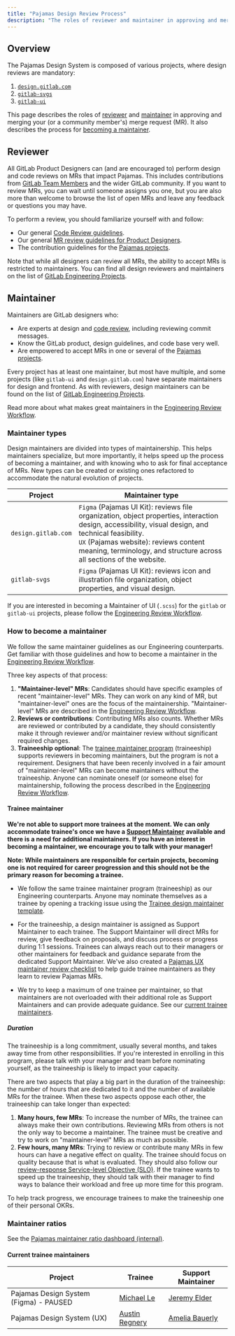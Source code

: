 ```yaml
---
title: "Pajamas Design Review Process"
description: "The roles of reviewer and maintainer in approving and merging merge requests in projects related to the Pajamas Design System, and how to become a maintainer."
---
```


## Overview

The Pajamas Design System is composed of various projects, where design reviews are mandatory:

1. [`design.gitlab.com`](https://gitlab.com/gitlab-org/gitlab-services/design.gitlab.com)
1. [`gitlab-svgs`](https://gitlab.com/gitlab-org/gitlab-svgs)
1. [`gitlab-ui`](https://gitlab.com/gitlab-org/gitlab-ui)

This page describes the roles of [reviewer](#reviewer) and [maintainer](#maintainer) in approving and merging your (or a community member's) merge request (MR). It also describes the process for [becoming a maintainer](#how-to-become-a-maintainer).

## Reviewer

All GitLab Product Designers can (and are encouraged to) perform design and code reviews on MRs that impact Pajamas. This includes contributions from [GitLab Team Members](/handbook/communication/top-misused-terms/) and the wider GitLab community. If you want to review MRs, you can wait until someone assigns you one, but you are also more than welcome to browse the list of open MRs and leave any feedback or questions you may have.

To perform a review, you should familiarize yourself with and follow:

- Our general [Code Review guidelines](https://docs.gitlab.com/ee/development/code_review.html).
- Our general [MR review guidelines for Product Designers](/handbook/product/ux/product-designer/mr-reviews/).
- The contribution guidelines for the [Pajamas projects](#overview).

Note that while all designers can review all MRs, the ability to accept MRs is restricted to maintainers. You can find all design reviewers and maintainers on the list of [GitLab Engineering Projects](/handbook/engineering/projects/).

## Maintainer

Maintainers are GitLab designers who:

- Are experts at design and [code review](https://docs.gitlab.com/ee/development/code_review.html), including reviewing commit messages.
- Know the GitLab product, design guidelines, and code base very well.
- Are empowered to accept MRs in one or several of the [Pajamas projects](#overview).

Every project has at least one maintainer, but most have multiple, and some projects (like `gitlab-ui` and `design.gitlab.com`) have separate maintainers for design and frontend. As with reviewers, design maintainers can be found on the list of [GitLab Engineering Projects](/handbook/engineering/projects/).

Read more about what makes great maintainers in the [Engineering Review Workflow](/handbook/engineering/workflow/code-review/#maintainer).

### Maintainer types

Design maintainers are divided into types of maintainership. This helps maintainers specialize, but more importantly, it helps speed up the process of becoming a maintainer, and with knowing who to ask for final acceptance of MRs. New types can be created or existing ones refactored to accommodate the natural evolution of projects.

| Project | Maintainer type |
|---|---|
| `design.gitlab.com` |  `Figma` (Pajamas UI Kit): reviews file organization, object properties, interaction design, accessibility, visual design, and technical feasibility.<br>`UX` (Pajamas website): reviews content meaning, terminology, and structure across all sections of the website. |
| `gitlab-svgs` | `Figma` (Pajamas UI Kit): reviews icon and illustration file organization, object properties, and visual design. |

If you are interested in becoming a Maintainer of UI (`.scss`) for the `gitlab` or `gitlab-ui` projects, please follow the [Engineering Review Workflow](/handbook/engineering/workflow/code-review/).

### How to become a maintainer

We follow the same maintainer guidelines as our Engineering counterparts. Get familiar with those guidelines and how to become a maintainer in the [Engineering Review Workflow](/handbook/engineering/workflow/code-review/#how-to-become-a-project-maintainer).

Three key aspects of that process:

1. **"Maintainer-level" MRs**: Candidates should have specific examples of recent "maintainer-level" MRs. They can work on any kind of MR, but "maintainer-level" ones are the focus of the maintainership. "Maintainer-level" MRs are described in the [Engineering Review Workflow](/handbook/engineering/workflow/code-review/#how-to-become-a-project-maintainer).
1. **Reviews or contributions**: Contributing MRs also counts. Whether MRs are reviewed or contributed by a candidate, they should consistently make it through reviewer and/or maintainer review without significant required changes.
1. **Traineeship optional**: The [trainee maintainer program](#trainee-maintainer) (traineeship) supports reviewers in becoming maintainers, but the program is not a requirement. Designers that have been recenly involved in a fair amount of "maintainer-level" MRs can become maintainers without the traineeship. Anyone can nominate oneself (or someone else) for maintainership, following the process described in the [Engineering Review Workflow](/handbook/engineering/workflow/code-review/#how-to-become-a-project-maintainer).

#### Trainee maintainer

**We're not able to support more trainees at the moment. We can only accommodate trainee's once we have a [Support Maintainer](/handbook/engineering/projects/#design.gitlab.com) available and there is a need for additional maintainers. If you have an interest in becoming a maintainer, we encourage you to talk with your manager!**

**Note: While maintainers are responsible for certain projects, becoming one is not required for career progression and this should not be the primary reason for becoming a trainee.**

- We follow the same trainee maintainer program (traineeship) as our Engineering counterparts. Anyone may nominate themselves as a trainee by opening a tracking issue using the [Trainee design maintainer template](https://gitlab.com/gitlab-com/www-gitlab-com/issues/new?issuable_template=trainee-design-maintainer).

- For the traineeship, a design maintainer is assigned as Support Maintainer to each trainee. The Support Maintainer will direct MRs for review, give feedback on proposals, and discuss process or progress during 1:1 sessions. Trainees can always reach out to their managers or other maintainers for feedback and guidance separate from the dedicated Support Maintainer. We've also created a [Pajamas UX maintainer review checklist](https://gitlab.com/gitlab-org/gitlab-services/design.gitlab.com/-/blob/main/doc/maintainer-checklist.md) to help guide trainee maintainers as they learn to review Pajamas MRs.

- We try to keep a maximum of one trainee per maintainer, so that maintainers are not overloaded with their additional role as Support Maintainers and can provide adequate guidance. See our [current trainee maintainers](#current-trainee-maintainers).

##### Duration

The traineeship is a long commitment, usually several months, and takes away time from other responsibilities. If you're interested in enrolling in this program, please talk with your manager and team before nominating yourself, as the traineeship is likely to impact your capacity.

There are two aspects that play a big part in the duration of the traineeship: the number of hours that are dedicated to it and the number of available MRs for the trainee. When these two aspects oppose each other, the traineeship can take longer than expected:

1. **Many hours, few MRs**: To increase the number of MRs, the trainee can always make their own contributions. Reviewing MRs from others is not the only way to become a maintainer. The trainee must be creative and try to work on "maintainer-level" MRs as much as possible.
1. **Few hours, many MRs**: Trying to review or contribute many MRs in few hours can have a negative effect on quality. The trainee should focus on quality because that is what is evaluated. They should also follow our [review-response Service-level Objective (SLO)](/handbook/engineering/workflow/code-review/#review-response-slo). If the trainee wants to speed up the traineeship, they should talk with their manager to find ways to balance their workload and free up more time for this program.

To help track progress, we encourage trainees to make the traineeship one of their personal OKRs.

### Maintainer ratios

See the [Pajamas maintainer ratio dashboard (internal)](https://10az.online.tableau.com/t/gitlab/views/UXPajamasMaintainers/PajamasDesignSystem?:origin=card_share_link&:embed=n).

#### Current trainee maintainers

| Project                                | Trainee                                       | Support Maintainer                                 |
| -------------------------------------- | --------------------------------------------- | -------------------------------------------------- |
| Pajamas Design System (Figma) - PAUSED | [Michael Le](https://gitlab.com/mle)          | [Jeremy Elder](https://gitlab.com/jeldergl)        |
| Pajamas Design System (UX)             | [Austin Regnery](https://gitlab.com/aregnery) | [Amelia Bauerly](https://gitlab.com/ameliabauerly) |
